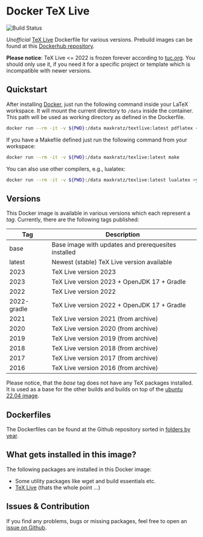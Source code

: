 # Docker TeX Live

![Build Status](https://github.com/maxkratz/docker_texlive/actions/workflows/build-and-push.yml/badge.svg?branch=main)

*Unofficial* [TeX Live](https://www.tug.org/texlive/) Dockerfile for various versions.
Prebuild images can be found at this [Dockerhub repository](https://hub.docker.com/r/maxkratz/texlive).

**Please notice**: TeX Live <= 2022 is frozen forever according to [tuc.org](https://www.tug.org/texlive/).
You should only use it, if you need it for a specific project or template which is incompatible with newer versions.


## Quickstart
After installing [Docker](https://docs.docker.com/get-docker/), just run the following command inside your LaTeX workspace.
It will mount the current directory to `/data` inside the container.
This path will be used as working directory as defined in the Dockerfile.

```sh
docker run --rm -it -v ${PWD}:/data maxkratz/textlive:latest pdflatex <yourfile>.tex
```

If you have a Makefile defined just run the following command from your workspace:

```sh
docker run --rm -it -v ${PWD}:/data maxkratz/texlive:latest make
```

You can also use other compilers, e.g., lualatex:

```sh
docker run --rm -it -v ${PWD}:/data maxkratz/texlive:latest lualatex <yourfile>.tex
```


## Versions

This Docker image is available in various versions which each represent a *tag*.
Currently, there are the following tags published:

| Tag         | Description                                         |
| ----------- | --------------------------------------------------- |
| base        | Base image with updates and prerequesites installed |
| latest      | Newest (stable) TeX Live version available          |
| 2023        | TeX Live version 2023                               |
| 2023        | TeX Live version 2023 + OpenJDK 17 + Gradle         |
| 2022        | TeX Live version 2022                               |
| 2022-gradle | TeX Live version 2022 + OpenJDK 17 + Gradle         |
| 2021        | TeX Live version 2021 (from archive)                |
| 2020        | TeX Live version 2020 (from archive)                |
| 2019        | TeX Live version 2019 (from archive)                |
| 2018        | TeX Live version 2018 (from archive)                |
| 2017        | TeX Live version 2017 (from archive)                |
| 2016        | TeX Live version 2016 (from archive)                |

Please notice, that the *base* tag does not have any TeX packages installed.
It is used as a base for the other builds and builds on top of the [ubuntu 22.04 image](https://hub.docker.com/_/ubuntu).


## Dockerfiles
The Dockerfiles can be found at the Github repository sorted in [folders by year](https://github.com/maxkratz/docker_texlive).


## What gets installed in this image?
The following packages are installed in this Docker image:

* Some utility packages like wget and build essentials etc.
* [TeX Live](https://www.tug.org/texlive/acquire-netinstall.html) (thats the whole point ...)


## Issues & Contribution
If you find any problems, bugs or missing packages, feel free to open an [issue on Github](https://github.com/maxkratz/docker_texlive/issues).
